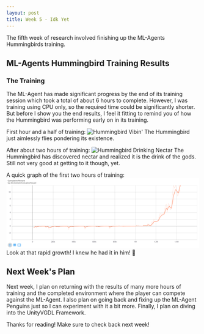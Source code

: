 ```yaml
---
layout: post
title: Week 5 - Idk Yet
---
```


The fifth week of research involved finishing up the ML-Agents Hummingbirds training. 

## ML-Agents Hummingbird Training Results

### The Training

The ML-Agent has made significant progress by the end of its training session which took a total of about 6 hours to complete. However, I was training using CPU only, so the required time could be significantly shorter. But before I show you the end results, I feel it fitting to remind you of how the Hummingbird was performing early on in its training.

First hour and a half of training:
![Hummingbird Vibin'](../resources/hummingbird-vibin.gif "Hummingbird Vibin'")
The Hummingbird just aimlessly flies pondering its existence.

After about two hours of training:
![Hummingbird Drinking Nectar](../resources/hummingbird-drinking-nectar.gif "Hummingbird Drinking Nectar")
The Hummingbird has discovered nectar and realized it is the drink of the gods. Still not very good at getting to it though, yet.

A quick graph of the first two hours of training:
![Hummingbird Training 2hr Graph](../resources/training-2hr-graph.PNG "Hummingbird Training 2hr Graph")
Look at that rapid growth! I knew he had it in him! &#x1F972;


## Next Week's Plan

Next week, I plan on returning with the results of many more hours of training and the completed environment where the player can compete against the ML-Agent. I also plan on going back and fixing up the ML-Agent Penguins just so I can experiment with it a bit more. Finally, I plan on diving into the UnityVGDL Framework.

Thanks for reading! Make sure to check back next week!
